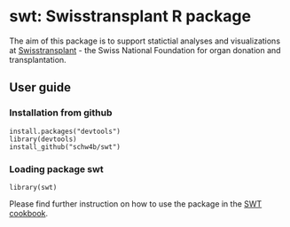 # swt: Swisstransplant R package

The aim of this package is to support statictial analyses and visualizations
at [Swisstransplant](https://www.swisstransplant.org/) - the Swiss National
Foundation for organ donation and transplantation.

## User guide
### Installation from github
    install.packages("devtools")
    library(devtools)
    install_github("schw4b/swt")


### Loading package swt
    library(swt)

Please find further instruction on how to use the package in the
[SWT cookbook](https://schw4b.github.io/rcookbook/).
